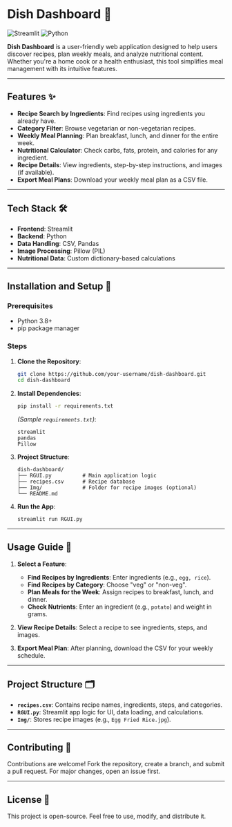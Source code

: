 
# Dish Dashboard 🍳

![Streamlit](https://img.shields.io/badge/Streamlit-FF4B4B?style=for-the-badge&logo=Streamlit&logoColor=white)
![Python](https://img.shields.io/badge/Python-3776AB?style=for-the-badge&logo=python&logoColor=white)

**Dish Dashboard** is a user-friendly web application designed to help users discover recipes, plan weekly meals, and analyze nutritional content. Whether you're a home cook or a health enthusiast, this tool simplifies meal management with its intuitive features.

---

## Features ✨

- **Recipe Search by Ingredients**: Find recipes using ingredients you already have.
- **Category Filter**: Browse vegetarian or non-vegetarian recipes.
- **Weekly Meal Planning**: Plan breakfast, lunch, and dinner for the entire week.
- **Nutritional Calculator**: Check carbs, fats, protein, and calories for any ingredient.
- **Recipe Details**: View ingredients, step-by-step instructions, and images (if available).
- **Export Meal Plans**: Download your weekly meal plan as a CSV file.

---

## Tech Stack 🛠️

- **Frontend**: Streamlit
- **Backend**: Python
- **Data Handling**: CSV, Pandas
- **Image Processing**: Pillow (PIL)
- **Nutritional Data**: Custom dictionary-based calculations

---

## Installation and Setup 🚀

### Prerequisites
- Python 3.8+
- pip package manager

### Steps
1. **Clone the Repository**:
   ```bash
   git clone https://github.com/your-username/dish-dashboard.git
   cd dish-dashboard
   ```

2. **Install Dependencies**:
   ```bash
   pip install -r requirements.txt
   ```
   *(Sample `requirements.txt`)*:
   ```
   streamlit
   pandas
   Pillow
   ```

3. **Project Structure**:
   ```
   dish-dashboard/
   ├── RGUI.py          # Main application logic
   ├── recipes.csv      # Recipe database
   ├── Img/             # Folder for recipe images (optional)
   └── README.md
   ```

4. **Run the App**:
   ```bash
   streamlit run RGUI.py
   ```

---

## Usage Guide 📖

1. **Select a Feature**:
   - **Find Recipes by Ingredients**: Enter ingredients (e.g., `egg, rice`).
   - **Find Recipes by Category**: Choose "veg" or "non-veg".
   - **Plan Meals for the Week**: Assign recipes to breakfast, lunch, and dinner.
   - **Check Nutrients**: Enter an ingredient (e.g., `potato`) and weight in grams.

2. **View Recipe Details**: Select a recipe to see ingredients, steps, and images.

3. **Export Meal Plan**: After planning, download the CSV for your weekly schedule.

---

## Project Structure 🗂️

- **`recipes.csv`**: Contains recipe names, ingredients, steps, and categories.
- **`RGUI.py`**: Streamlit app logic for UI, data loading, and calculations.
- **`Img/`**: Stores recipe images (e.g., `Egg Fried Rice.jpg`).

---

## Contributing 🤝

Contributions are welcome! Fork the repository, create a branch, and submit a pull request. For major changes, open an issue first.

---

## License 📜

This project is open-source. Feel free to use, modify, and distribute it.
